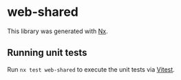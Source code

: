# web-shared

This library was generated with [Nx](https://nx.dev).

## Running unit tests

Run `nx test web-shared` to execute the unit tests via [Vitest](https://vitest.dev/).
